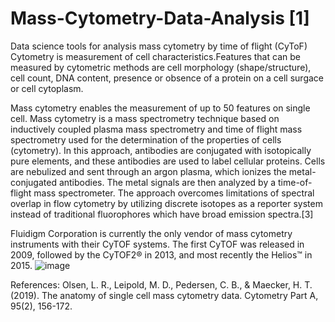 # Mass-Cytometry-Data-Analysis [1]
Data science tools for analysis mass cytometry by time of flight (CyToF)
Cytometry is measurement of cell characteristics.Features that can be measured by cytometric methods are cell morphology (shape/structure), cell count, DNA content, presence or obsence of a protein on a cell surgace or cell cytoplasm. 

Mass cytometry enables the measurement of up to 50 features on single cell. 
Mass cytometry is a mass spectrometry technique based on inductively coupled plasma mass spectrometry and time of flight mass spectrometry used for the determination of the properties of cells (cytometry).
In this approach, antibodies are conjugated with isotopically pure elements, and these antibodies are used to label cellular proteins. Cells are nebulized and sent through an argon plasma, which ionizes the metal-conjugated antibodies. The metal signals are then analyzed by a time-of-flight mass spectrometer. The approach overcomes limitations of spectral overlap in flow cytometry by utilizing discrete isotopes as a reporter system instead of traditional fluorophores which have broad emission spectra.[3]


Fluidigm Corporation is currently the only vendor of mass cytometry instruments with their CyTOF systems. The first CyTOF was released in 2009, followed by the CyTOF2® in 2013, and most recently the Helios™ in 2015. 
![image](https://user-images.githubusercontent.com/10026216/137162678-bf8cedb2-aa76-484b-9d42-9970e7a3a264.png)

References:
Olsen, L. R., Leipold, M. D., Pedersen, C. B., & Maecker, H. T. (2019). The anatomy of single cell mass cytometry data. Cytometry Part A, 95(2), 156-172.
